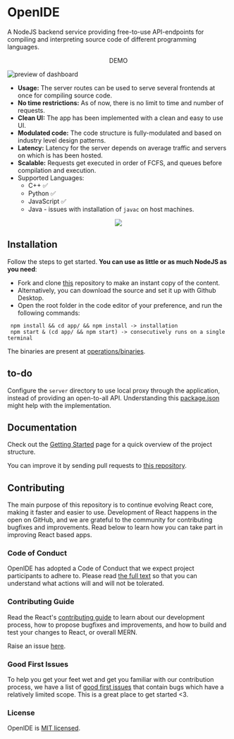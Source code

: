 # OpenIDE

A NodeJS backend service providing free-to-use API-endpoints for compiling and interpreting source code of different programming languages.

<div align="center">DEMO</div>

![preview of dashboard](https://cdn.statically.io/gh/thatsameguyokay/images/main/ide.gif)

* **Usage:** The server routes can be used to serve several frontends at once for compiling source code.
* **No time restrictions:** As of now, there is no limit to time and number of requests.
* **Clean UI:** The app has been implemented with a clean and easy to use UI.
* **Modulated code:** The code structure is fully-modulated and based on industry level design patterns.
* **Latency:** Latency for the server depends on average traffic and servers on which is has been hosted.
* **Scalable:** Requests get executed in order of FCFS, and queues before compilation and execution.
* Supported Languages: 
  - C++ ✅
  - Python ✅
  - JavaScript ✅️
  - Java - issues with installation of `javac` on host machines.

<div align="center">
  <img src="https://cdn.statically.io/gh/thatsameguyokay/images/main/openide.png">
</div>

## Installation

Follow the steps to get started. **You can use as little or as much NodeJS as you need**:

* Fork and clone [this](https://github.com/sambhavsaxena/openIDE) repository to make an instant copy of the content.
* Alternatively, you can download the source and set it up with Github Desktop.
* Open the root folder in the code editor of your preference, and run the following commands:

```
 npm install && cd app/ && npm install -> installation
 npm start & (cd app/ && npm start) -> consecutively runs on a single terminal
```

The binaries are present at [operations/binaries](https://github.com/sambhavsaxena/openIDE/blob/main/operations/binaries/).

## to-do

Configure the `server` directory to use local proxy through the application, instead of providing an open-to-all API.
Understanding this [package.json](https://github.com/sambhavsaxena/ikigai/blob/081e3e781e2621d0205d2d743511ecb66e2ffc7d/frontend/package.json#L3) might help with the implementation.

## Documentation

Check out the [Getting Started](https://reactjs.org/docs/getting-started.html) page for a quick overview of the project structure.

You can improve it by sending pull requests to [this repository](https://github.com/sambhavsaxena/openIDE).

## Contributing
The main purpose of this repository is to continue evolving React core, making it faster and easier to use. Development of React happens in the open on GitHub, and we are grateful to the community for contributing bugfixes and improvements. Read below to learn how you can take part in improving React based apps.

### Code of Conduct
OpenIDE has adopted a Code of Conduct that we expect project participants to adhere to. Please read [the full text](https://code.fb.com/codeofconduct) so that you can understand what actions will and will not be tolerated.

### Contributing Guide
Read the React's [contributing guide](https://reactjs.org/contributing/how-to-contribute.html) to learn about our development process, how to propose bugfixes and improvements, and how to build and test your changes to React, or overall MERN.

Raise an issue [here](https://github.com/sambhavsaxena/openIDE/issues).

### Good First Issues
To help you get your feet wet and get you familiar with our contribution process, we have a list of [good first issues](https://github.com/sambhavsaxena/openIDE/labels/good%20first%20issue) that contain bugs which have a relatively limited scope. This is a great place to get started <3.

### License
OpenIDE is [MIT licensed](./LICENSE).
